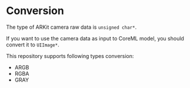 # Conversion
The type of ARKit camera raw data is `unsigned char*`.

If you want to use the camera data as input to CoreML model, you should convert it to `UIImage*`.

This repository supports following types conversion:
- ARGB
- RGBA
- GRAY 